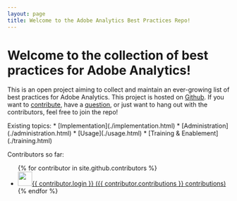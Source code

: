 ```yaml
---
layout: page
title: Welcome to the Adobe Analytics Best Practices Repo!
---
```

# Welcome to the collection of best practices for Adobe Analytics!
<p>This is an open project aiming to collect and maintain an ever-growing list of best practices for Adobe Analytics. This project is hosted on <a href="{{site.github.repository_url}}">Github</a>. If you want to <a href="{{site.github.issues_url}}">contribute</a>, have a <a href="{{site.github.repository_url}}/discussions">question</a>, or just want to hang out with the contributors, feel free to join the repo!</p>
<p>Existing topics:
  * [Implementation](./implementation.html)
  * [Administration](./administration.html)
  * [Usage](./usage.html)
  * [Training & Enablement](./training.html)
</p>
<p>Contributors so far:
  <ul>
    {% for contributor in site.github.contributors %}
      <li>
        <a href="{{ contributor.html_url }}"><img src="{{ contributor.avatar_url }}" width="32" height="32" />{{ contributor.login }} ({{ contributor.contributions }} contributions)</a>
      </li>
    {% endfor %}
  </ul>
</p>